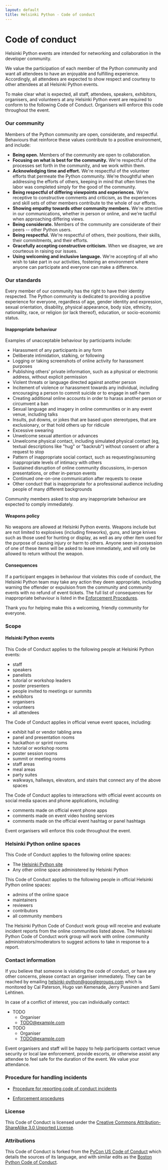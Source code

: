 ```yaml
---
layout: default
title: Helsinki Python - Code of conduct
---
```


# Code of conduct

Helsinki Python events are intended for networking and collaboration in the developer community.

We value the participation of each member of the Python community and want all attendees to have an enjoyable and fulfilling experience. Accordingly, all attendees are expected to show respect and courtesy to other attendees at all Helsinki Python events.

To make clear what is expected, all staff, attendees, speakers, exhibitors, organisers, and volunteers at any Helsinki Python event are required to conform to the following Code of Conduct. Organisers will enforce this code throughout the event.

### Our community

Members of the Python community are open, considerate, and respectful. Behaviours that reinforce these values contribute to a positive environment, and include:

- **Being open.** Members of the community are open to collaboration.
- **Focusing on what is best for the community.** We're respectful of the processes set forth in the community, and we work within them.
- **Acknowledging time and effort.** We're respectful of the volunteer efforts that permeate the Python community. We're thoughtful when addressing the efforts of others,  keeping in mind that often times the labor was completed simply for the good of the community.
- **Being respectful of differing viewpoints and experiences.** We're receptive to constructive comments and criticism, as the experiences and skill sets of other members contribute to the whole of our efforts.
- **Showing empathy towards other community members.** We're attentive in our communications, whether in person or online, and we're tactful when approaching differing views.
- **Being considerate.** Members of the community are considerate of their peers -- other Python users.
- **Being respectful.** We're respectful of others, their positions, their skills, their commitments, and their efforts.
- **Gracefully accepting constructive criticism.** When we disagree, we are courteous in raising our issues.
- **Using welcoming and inclusive language.** We're accepting of all who wish to take part in our activities, fostering an environment where anyone can participate and everyone can make a difference.

### Our standards

Every member of our community has the right to have their identity respected. The Python community is dedicated to providing a positive experience for everyone, regardless of age, gender identity and expression, sexual orientation, disability, physical appearance, body size, ethnicity, nationality, race, or religion (or lack thereof), education, or socio-economic status.

#### Inappropriate behaviour

Examples of unacceptable behaviour by participants include:

-   Harassment of any participants in any form
-   Deliberate intimidation, stalking, or following
-   Logging or taking screenshots of online activity for harassment purposes
-   Publishing others' private information, such as a physical or electronic address, without explicit permission
-   Violent threats or language directed against another person
-   Incitement of violence or harassment towards any individual, including encouraging a person to commit suicide or to engage in self-harm
-   Creating additional online accounts in order to harass another person or circumvent a ban
-   Sexual language and imagery in online communities or in any event venue, including talks
-   Insults, put downs, or jokes that are based upon stereotypes, that are exclusionary, or that hold others up for ridicule
-   Excessive swearing
-   Unwelcome sexual attention or advances
-   Unwelcome physical contact, including simulated physical contact (eg, textual descriptions like "hug" or "backrub") without consent or after a request to stop
-   Pattern of inappropriate social contact, such as requesting/assuming inappropriate levels of intimacy with others
-   Sustained disruption of online community discussions, in-person presentations, or other in-person events
-   Continued one-on-one communication after requests to cease
-   Other conduct that is inappropriate for a professional audience including people of many different backgrounds

Community members asked to stop any inappropriate behaviour are expected to comply immediately.

#### Weapons policy

No weapons are allowed at Helsinki Python events. Weapons include but are not limited to explosives (including fireworks), guns, and large knives such as those used for hunting or display, as well as any other item used for the purpose of causing injury or harm to others. Anyone seen in possession of one of these items will be asked to leave immediately, and will only be allowed to return without the weapon.

#### Consequences

If a participant engages in behaviour that violates this code of conduct, the Helsinki Python team may take any action they deem appropriate, including warning the offender or expulsion from the community and community events with no refund of event tickets. The full list of consequences for inappropriate behaviour is listed in the [Enforcement Procedures](enforcement-procedures).

Thank you for helping make this a welcoming, friendly community for everyone.

### Scope

#### Helsinki Python events

This Code of Conduct applies to the following people at Helsinki Python events:

-   staff
-   speakers
-   panelists
-   tutorial or workshop leaders
-   poster presenters
-   people invited to meetings or summits
-   exhibitors
-   organisers
-   volunteers
-   all attendees

The Code of Conduct applies in official venue event spaces, including:

-   exhibit hall or vendor tabling area
-   panel and presentation rooms
-   hackathon or sprint rooms
-   tutorial or workshop rooms
-   poster session rooms
-   summit or meeting rooms
-   staff areas
-   meal areas
-   party suites
-   walkways, hallways, elevators, and stairs that connect any of the above spaces

The Code of Conduct applies to interactions with official event accounts on social media spaces and phone applications, including:

-   comments made on official event phone apps
-   comments made on event video hosting services
-   comments made on the official event hashtag or panel hashtags

Event organisers will enforce this code throughout the event.

### Helsinki Python online spaces

This Code of Conduct applies to the following online spaces:

-   The [Helsinki Python site](https://helsinki-python.github.io)
-   Any other online space administered by Helsinki Python

This Code of Conduct applies to the following people in official Helsinki Python online spaces:

-   admins of the online space
-   maintainers
-   reviewers
-   contributors
-   all community members

The Helsinki Python Code of Conduct work group will receive and evaluate incident reports from the online communities listed above. The Helsinki Python Code of Conduct work group will work with online community administrators/moderators to suggest actions to take in response to a report.

### Contact information

If you believe that someone is violating the code of conduct, or have any other concerns, please contact an organiser immediately. They can be reached by emailing <helsinki-python@googlegroups.com> which is monitored by
Cal Paterson, Hugo van Kemenade, Jerry Pussinen and Sami Lehtinen.

In case of a conflict of interest, you can individually contact:

- TODO
  - Organiser
  - <TODO@example.com>
- TODO
  - Organiser
  - <TODO@example.com>

Event organisers and staff will be happy to help participants contact venue security or local law enforcement, provide escorts, or otherwise assist any attendee to feel safe for the duration of the event. We value your attendance.

### Procedure for handling incidents

- [Procedure for reporting code of conduct incidents](/procedures-for-reporting-incidents)

- [Enforcement procedures](/enforcement-procedures)

### License

This Code of Conduct is licensed under the [Creative Commons Attribution-ShareAlike 3.0 Unported License](https://creativecommons.org/licenses/by-sa/3.0/).

### Attributions

This Code of Conduct is forked from the
[PyCon US Code of Conduct](https://policies.python.org/us.pycon.org/code-of-conduct/)
which details the sources of its language, and with similar edits as the
[Boston Python Code of Conduct](https://about.bostonpython.com/code-of-conduct).
